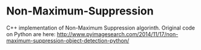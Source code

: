 # Non-Maximum-Suppression
C++ implementation of Non-Maximum Suppression algorinth.
Original code on Python are here: http://www.pyimagesearch.com/2014/11/17/non-maximum-suppression-object-detection-python/


